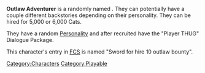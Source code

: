 **Outlaw Adventurer** is a randomly named [](Generic_Recruits.md). They can potentially have a
couple different backstories depending on their personality. They can be
hired for 5,000 or 6,000 Cats.

They have a random [Personality](Personality.md "wikilink") and after
recruited have the "Player THUG" Dialogue Package.

This character's entry in [FCS](Forgotten_Construction_Set.md "wikilink")
is named "Sword for hire 10 outlaw bounty".

[Category:Characters](Category:Characters "wikilink")
[Category:Playable](Category:Playable "wikilink")